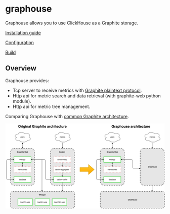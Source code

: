 graphouse
=========

Graphouse allows you to use ClickHouse as a Graphite storage.

[Installation guide](doc/install.md)

[Configuration](doc/config.md)

[Build](doc/build.md)

Overview
--------
Graphouse provides:
- Tcp server to receive metrics with [Graphite plaintext protocol](http://graphite.readthedocs.io/en/latest/feeding-carbon.html#the-plaintext-protocol).
- Http api for metric search and data retrieval (with graphite-web python module).
- Http api for metric tree management.

Comparing Graphouse with [common Graphite architecture](https://github.com/graphite-project/graphite-web#overview).


![arch_overview](doc/img/arch_overview.png)